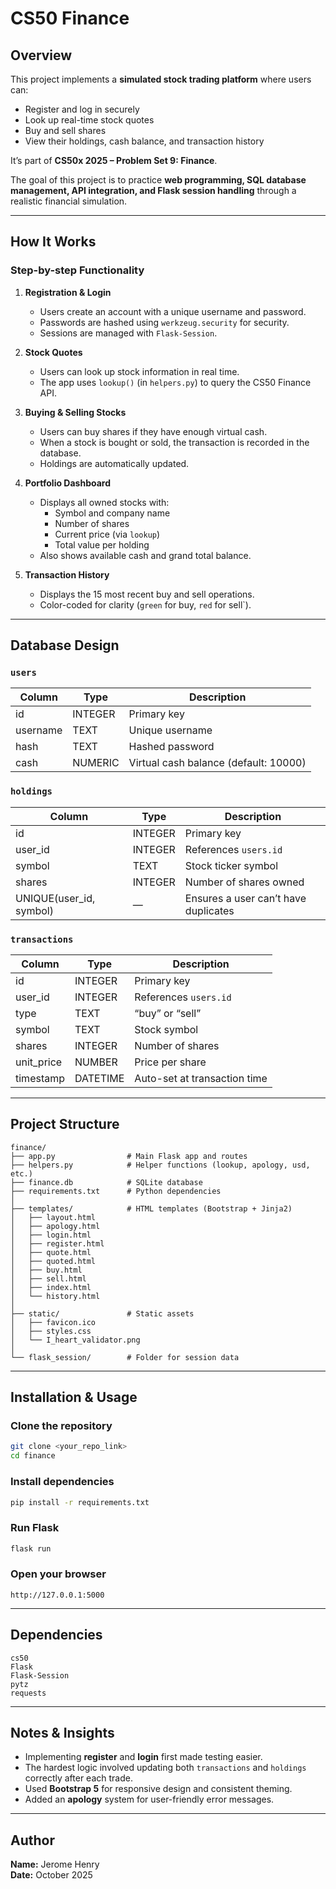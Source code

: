 # CS50 Finance

## Overview
This project implements a **simulated stock trading platform** where users can:

- Register and log in securely  
- Look up real-time stock quotes  
- Buy and sell shares  
- View their holdings, cash balance, and transaction history  

It’s part of **CS50x 2025 – Problem Set 9: Finance**.

The goal of this project is to practice **web programming, SQL database management, API integration, and Flask session handling** through a realistic financial simulation.

---

## How It Works

### Step-by-step Functionality
1. **Registration & Login**
   - Users create an account with a unique username and password.
   - Passwords are hashed using `werkzeug.security` for security.
   - Sessions are managed with `Flask-Session`.

2. **Stock Quotes**
   - Users can look up stock information in real time.
   - The app uses `lookup()` (in `helpers.py`) to query the CS50 Finance API.

3. **Buying & Selling Stocks**
   - Users can buy shares if they have enough virtual cash.
   - When a stock is bought or sold, the transaction is recorded in the database.
   - Holdings are automatically updated.

4. **Portfolio Dashboard**
   - Displays all owned stocks with:
     - Symbol and company name
     - Number of shares
     - Current price (via `lookup`)
     - Total value per holding
   - Also shows available cash and grand total balance.

5. **Transaction History**
   - Displays the 15 most recent buy and sell operations.
   - Color-coded for clarity (`green` for buy, `red` for sell`).

---

## Database Design

### `users`
| Column   | Type    | Description |
|-----------|----------|-------------|
| id        | INTEGER | Primary key |
| username  | TEXT    | Unique username |
| hash      | TEXT    | Hashed password |
| cash      | NUMERIC | Virtual cash balance (default: 10000) |

### `holdings`
| Column   | Type    | Description |
|-----------|----------|-------------|
| id        | INTEGER | Primary key |
| user_id   | INTEGER | References `users.id` |
| symbol    | TEXT    | Stock ticker symbol |
| shares    | INTEGER | Number of shares owned |
| UNIQUE(user_id, symbol) | — | Ensures a user can’t have duplicates |

### `transactions`
| Column     | Type    | Description |
|-------------|----------|-------------|
| id          | INTEGER | Primary key |
| user_id     | INTEGER | References `users.id` |
| type        | TEXT    | “buy” or “sell” |
| symbol      | TEXT    | Stock symbol |
| shares      | INTEGER | Number of shares |
| unit_price  | NUMBER  | Price per share |
| timestamp   | DATETIME| Auto-set at transaction time |

---

## Project Structure

```
finance/
├── app.py                # Main Flask app and routes
├── helpers.py            # Helper functions (lookup, apology, usd, etc.)
├── finance.db            # SQLite database
├── requirements.txt      # Python dependencies
│
├── templates/            # HTML templates (Bootstrap + Jinja2)
│   ├── layout.html
│   ├── apology.html
│   ├── login.html
│   ├── register.html
│   ├── quote.html
│   ├── quoted.html
│   ├── buy.html
│   ├── sell.html
│   ├── index.html
│   └── history.html
│
├── static/               # Static assets
│   ├── favicon.ico
│   ├── styles.css
│   └── I_heart_validator.png
│
└── flask_session/        # Folder for session data
```

---

## Installation & Usage

### Clone the repository
```bash
git clone <your_repo_link>
cd finance
```

### Install dependencies
```bash
pip install -r requirements.txt
```

### Run Flask
```bash
flask run
```

### Open your browser
```
http://127.0.0.1:5000
```

---

## Dependencies
```
cs50
Flask
Flask-Session
pytz
requests
```

---

## Notes & Insights
- Implementing **register** and **login** first made testing easier.
- The hardest logic involved updating both `transactions` and `holdings` correctly after each trade.
- Used **Bootstrap 5** for responsive design and consistent theming.
- Added an **apology** system for user-friendly error messages.

---

## Author
**Name:** Jerome Henry   
**Date:** October 2025   
